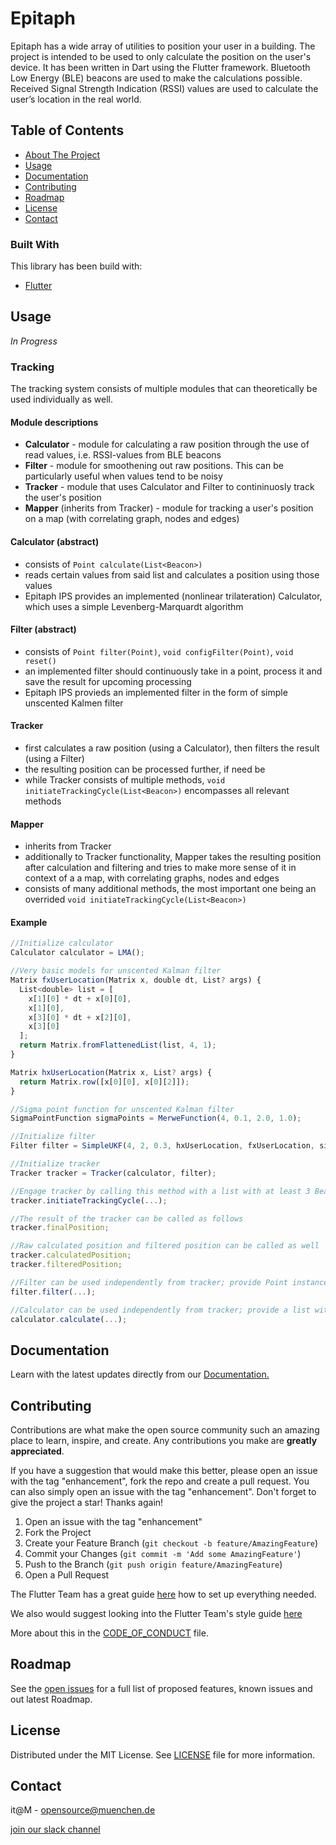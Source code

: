 # Epitaph

Epitaph has a wide array of utilities to position your user in a building. The project is intended to be used to only calculate the position on the user's device.
It has been written in Dart using the Flutter framework. Bluetooth Low Energy (BLE) beacons are used to make the calculations possible.
Received Signal Strength Indication (RSSI) values are used to calculate the user’s location in the real world.

## Table of Contents
- [About The Project](#about-the-project)
- [Usage](#usage)
- [Documentation](#documentation)
- [Contributing](#contributing)
- [Roadmap](#roadmap)
- [License](#license)
- [Contact](#contact)



### Built With

This library has been build with:

- [Flutter](https://flutter.dev/)



## Usage

<i>In Progress</i>

### Tracking

The tracking system consists of multiple modules that can theoretically be used individually as well.

#### Module descriptions

- **Calculator** - module for calculating a raw position through the use of read values, i.e. RSSI-values from BLE beacons
- **Filter** - module for smoothening out raw positions. This can be particularly useful when values tend to be noisy
- **Tracker** - module that uses Calculator and Filter to contininuosly track the user's position
- **Mapper** (inherits from Tracker) - module for tracking a user's position on a map (with correlating graph, nodes and edges)

#### Calculator (abstract)

- consists of `Point calculate(List<Beacon>)`
- reads certain values from said list and calculates a position using those values
- Epitaph IPS provides an implemented (nonlinear trilateration) Calculator, which uses a simple Levenberg-Marquardt algorithm

#### Filter (abstract)

- consists of `Point filter(Point)`, `void configFilter(Point)`, `void reset()`
- an implemented filter should continuously take in a point, process it and save the result for upcoming processing
- Epitaph IPS provieds an implemented filter in the form of simple unscented Kalmen filter

#### Tracker

- first calculates a raw position (using a Calculator), then filters the result (using a Filter)
- the resulting position can be processed further, if need be
- while Tracker consists of multiple methods, `void initiateTrackingCycle(List<Beacon>)` encompasses all relevant methods

#### Mapper

- inherits from Tracker
- additionally to Tracker functionality, Mapper takes the resulting position after calculation and filtering and tries to make more sense of it in context of a a map, with correlating graphs, nodes and edges
- consists of many additional methods, the most important one being an overrided `void initiateTrackingCycle(List<Beacon>)`

#### Example

```javascript
//Initialize calculator
Calculator calculator = LMA();

//Very basic models for unscented Kalman filter
Matrix fxUserLocation(Matrix x, double dt, List? args) {
  List<double> list = [
    x[1][0] * dt + x[0][0],
    x[1][0],
    x[3][0] * dt + x[2][0],
    x[3][0]
  ];
  return Matrix.fromFlattenedList(list, 4, 1);
}

Matrix hxUserLocation(Matrix x, List? args) {
  return Matrix.row([x[0][0], x[0][2]]);
}

//Sigma point function for unscented Kalman filter
SigmaPointFunction sigmaPoints = MerweFunction(4, 0.1, 2.0, 1.0);

//Initialize filter
Filter filter = SimpleUKF(4, 2, 0.3, hxUserLocation, fxUserLocation, sigmaPoints, sigmaPoints.numberOfSigmaPoints());

//Initialize tracker
Tracker tracker = Tracker(calculator, filter);

//Engage tracker by calling this method with a list with at least 3 Beacon instances
tracker.initiateTrackingCycle(...);

//The result of the tracker can be called as follows
tracker.finalPosition;

//Raw calculated position and filtered position can be called as well
tracker.calculatedPosition;
tracker.filteredPosition;

//Filter can be used independently from tracker; provide Point instance for filter method
filter.filter(...);

//Calculator can be used independently from tracker; provide a list with at least 3 Beacon instances
calculator.calculate(...);
```

## Documentation

Learn with the latest updates directly from our [Documentation.](https://pub.dev/documentation/epitaph_ips/latest/)





## Contributing

Contributions are what make the open source community such an amazing place to learn, inspire, and create. Any contributions you make are **greatly appreciated**.

If you have a suggestion that would make this better, please open an issue with the tag "enhancement", fork the repo and create a pull request. You can also simply open an issue with the tag "enhancement".
Don't forget to give the project a star! Thanks again!

1. Open an issue with the tag "enhancement"
2. Fork the Project
3. Create your Feature Branch (`git checkout -b feature/AmazingFeature`)
4. Commit your Changes (`git commit -m 'Add some AmazingFeature'`)
5. Push to the Branch (`git push origin feature/AmazingFeature`)
6. Open a Pull Request

The Flutter Team has a great guide [here](https://docs.flutter.dev/get-started/install) how to set up everything needed.

We also would suggest looking into the Flutter Team's style guide [here](https://github.com/flutter/flutter/wiki/Style-guide-for-Flutter-repo)

More about this in the [CODE_OF_CONDUCT](/CODE_OF_CONDUCT.md) file.





## Roadmap

See the [open issues](#) for a full list of proposed features, known issues and out latest Roadmap.





## License

Distributed under the MIT License. See [LICENSE](LICENSE) file for more information.





## Contact

it@M - opensource@muenchen.de

[join our slack channel](https://join.slack.com/t/epitaph-ips/shared_invite/zt-164oqyxvl-pNIGa9n6jA1fJZmk1h6zeg)
